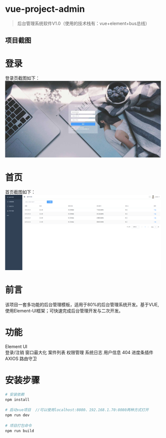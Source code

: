 # vue-project-admin

> 后台管理系统软件V1.0（使用的技术栈有：vue+element+bus总线）

## 项目截图

# 登录

登录页截图如下：
![image](https://github.com/mrslancheng/vue-image/blob/master/login4.jpg) 

# 首页

首页截图如下：
![image](https://github.com/mrslancheng/vue-image/blob/master/index2.png)

# 前言

该项目一套多功能的后台管理模板，适用于80%的后台管理系统开发。基于VUE,使用Element-UI框架；可快速完成后台管理开发与二次开发。

# 功能

Element UI <br/>
登录/注销
窗口最大化
案件列表
权限管理
系统日志
用户信息
404
进度条插件
AXIOS
路由守卫

# 安装步骤

``` bash
# 安装依赖
npm install

# 启动vue项目  //可以使用localhost:8080、192.168.1.70:8080两种方式打开
npm run dev

# 项目打包命令
npm run build



